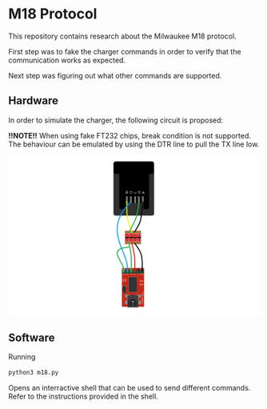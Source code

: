 # M18 Protocol

This repository contains research about the Milwaukee M18 protocol.

First step was to fake the charger commands in order to verify that the communication works as expected.

Next step was figuring out what other commands are supported.

## Hardware

In order to simulate the charger, the following circuit is proposed:

**!!NOTE!!** When using fake FT232 chips, break condition is not supported. The behaviour can be emulated by using the DTR line to pull the TX line low.

![hardware](docs/wiring.png)

## Software

Running
```bash
python3 m18.py
```

Opens an interractive shell that can be used to send different commands. Refer to the instructions provided in the shell.
